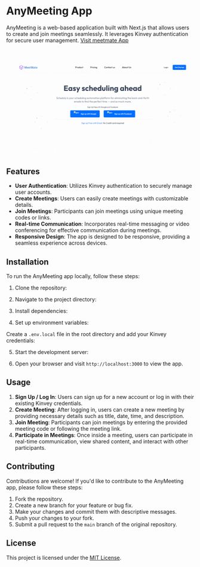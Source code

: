 # AnyMeeting App

AnyMeeting is a web-based application built with Next.js that allows users to create and join meetings seamlessly. It leverages Kinvey authentication for secure user management.
[Visit meetmate App](https://meetmate-sepia.vercel.app/)


![Meeting App Demo](https://github.com/vishal-kt/meetmate/blob/master/nnn.gif)


## Features

- **User Authentication**: Utilizes Kinvey authentication to securely manage user accounts.
- **Create Meetings**: Users can easily create meetings with customizable details.
- **Join Meetings**: Participants can join meetings using unique meeting codes or links.
- **Real-time Communication**: Incorporates real-time messaging or video conferencing for effective communication during meetings.
- **Responsive Design**: The app is designed to be responsive, providing a seamless experience across devices.

## Installation

To run the AnyMeeting app locally, follow these steps:

1. Clone the repository:


2. Navigate to the project directory:


3. Install dependencies:


4. Set up environment variables:

Create a `.env.local` file in the root directory and add your Kinvey credentials:


5. Start the development server:


6. Open your browser and visit `http://localhost:3000` to view the app.

## Usage

1. **Sign Up / Log In**: Users can sign up for a new account or log in with their existing Kinvey credentials.
2. **Create Meeting**: After logging in, users can create a new meeting by providing necessary details such as title, date, time, and description.
3. **Join Meeting**: Participants can join meetings by entering the provided meeting code or following the meeting link.
4. **Participate in Meetings**: Once inside a meeting, users can participate in real-time communication, view shared content, and interact with other participants.

## Contributing

Contributions are welcome! If you'd like to contribute to the AnyMeeting app, please follow these steps:

1. Fork the repository.
2. Create a new branch for your feature or bug fix.
3. Make your changes and commit them with descriptive messages.
4. Push your changes to your fork.
5. Submit a pull request to the `main` branch of the original repository.

## License

This project is licensed under the [MIT License](LICENSE).
